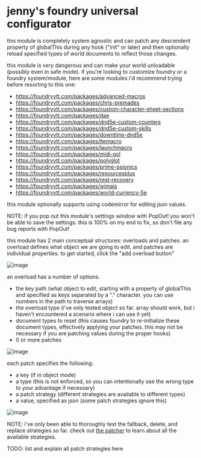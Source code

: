 # jenny's foundry universal configurator

this module is completely system agnostic and can patch any descendent property of globalThis during any hook ("init" or later) and then optionally reload specified types of world documents to reflect those changes.

this module is *very* dangerous and can make your world unloadable (possibly even in safe mode). if you're looking to customize foundry or a foundry system/module, here are some modules i'd recommend trying before resorting to this one:
 - https://foundryvtt.com/packages/advanced-macros
 - https://foundryvtt.com/packages/chris-premades
 - https://foundryvtt.com/packages/custom-character-sheet-sections
 - https://foundryvtt.com/packages/dae
 - https://foundryvtt.com/packages/dnd5e-custom-counters
 - https://foundryvtt.com/packages/dnd5e-custom-skills
 - https://foundryvtt.com/packages/downtime-dnd5e
 - https://foundryvtt.com/packages/itemacro
 - https://foundryvtt.com/packages/launchmacro
 - https://foundryvtt.com/packages/midi-qol
 - https://foundryvtt.com/packages/polyglot
 - https://foundryvtt.com/packages/prime-psionics
 - https://foundryvtt.com/packages/resourcesplus
 - https://foundryvtt.com/packages/rest-recovery
 - https://foundryvtt.com/packages/wjmais
 - https://foundryvtt.com/packages/world-currency-5e

this module optionally supports using codemirror for editing json values.

NOTE: if you pop out this module's settings window with PopOut! you won't be able to save the settings. this is 100% on my end to fix, so don't file any bug reports with PopOut!

this module has 2 main conceptual structures: overloads and patches. an overload defines what object we are going to edit, and patches are individual properties. to get started, click the "add overload button"

![image](https://github.com/JenniferPylko/foundry-universal-configurator/assets/3450413/2d9e72d3-b9b5-498a-9860-d5e63a71d38c)

an overload has a number of options:
 - the key path (what object to edit, starting with a property of globalThis and specified as keys separated by a "." character. you can use numbers in the path to traverse arrays)
 - the overload type (i've only tested object so far. array should work, but i haven't encountered a scenario where i can use it yet)
 - document types to reset (this causes foundry to re-initialize these document types, effectively applying your patches. this may not be necessary if you are patching values during the proper hooks)
 - 0 or more patches

![image](https://github.com/JenniferPylko/foundry-universal-configurator/assets/3450413/720433e0-3855-4cc6-b2d0-2e34101cc127)

each patch specifies the following:
 - a key (if in object mode)
 - a type (this is not enforced, so you can intentionally use the wrong type to your advantage if necessary)
 - a patch strategy (different strategies are available to different types)
 - a value, specified as json (some patch strategies ignore this)

![image](https://github.com/JenniferPylko/foundry-universal-configurator/assets/3450413/307289b5-1fd6-4a8c-85c2-98976a2ba1b8)

NOTE: i've only been able to thoroughly test the fallback, delete, and replace strategies so far. check out [the patcher](./js/patcher.mjs) to learn about all the available strategies.

TODO: list and explain all patch strategies here
